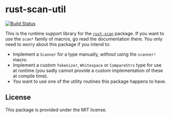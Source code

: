 # rust-scan-util

[![Build Status](https://travis-ci.org/DanielKeep/rust-scan-util.svg?branch=master)](https://travis-ci.org/DanielKeep/rust-scan-util)

This is the runtime support library for the [`rust-scan`](https://github.com/DanielKeep/rust-scan) package.  If you want to *use* the `scan*` family of macros, go read the documentation there.  You only need to worry about this package if you intend to:

- Implement a `Scanner` for a type manually, *without* using the `scanner!` macro.
- Implement a custom `Tokenizer`, `Whitespace` or `CompareStrs` type for use at runtime (you sadly cannot provide a custom implementation of these at compile time).
- You want to use one of the utility routines this package happens to have.

## License

This package is provided under the MIT license.
